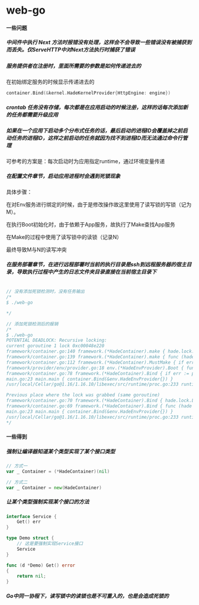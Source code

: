 # web-go

#### 一些问题

##### 中间件中执行 Next 方法时报错没有处理，这样会不会导致一些错误没有被捕获到而丢失。仅ServeHTTP中对Next方法执行时捕获了错误

##### 服务提供者在注册时，里面所需要的参数是如何传递进去的
在初始绑定服务的时候显示传递进去的

```go
container.Bind(&kernel.HadeKernelProvider{HttpEngine: engine})
```

##### crontab 任务没有存储，每次都是在应用启动的时候注册，这样的话每次添加新的任务都需要升级应用

##### 如果在一个应用下启动多个分布式任务的话，最后启动的进程ID会覆盖掉之前启动任务的进程ID，这样之前启动的任务就因为找不到进程ID而无法通过命令行管理
可参考的方案是：每次启动时为应用指定runtime，通过环境变量传递

##### 在配置文件章节，启动应用进程时会遇到死锁现象
具体步骤：

在对Env服务进行绑定的时候，由于是修改操作故这里使用了读写锁的写锁（记为M）。

在执行Boot初始化时，由于依赖于App服务，故执行了Make查找App服务

在Make的过程中使用了读写锁中的读锁（记录N）

最终导致M与N的读写冲突

##### 在服务部署章节，在进行远程部署时当前的执行目录是ssh到远程服务器的宿主目录，导致执行过程中产生的日志文件夹目录直接在当前宿主目录下

```go

// 没有添加死锁检测时，没有任务输出
/*
$ ./web-go

*/

// 添加死锁检测后的报销
/* 
$ ./web-go
POTENTIAL DEADLOCK: Recursive locking:
current goroutine 1 lock 0xc00048e220
framework/container.go:140 framework.(*HadeContainer).make { hade.lock.RLock() } <<<<<
framework/container.go:139 framework.(*HadeContainer).make { func (hade *HadeContainer) make(key string, params []interface{}, forceNew bool) (interface{}, error) { }
framework/container.go:112 framework.(*HadeContainer).MustMake { if err != nil { }
framework/provider/env/provider.go:18 env.(*HadeEnvProvider).Boot { func (provider *HadeEnvProvider) Boot(c framework.Container) error { }
framework/container.go:78 framework.(*HadeContainer).Bind { if err := provider.Boot(hade); err != nil { }
main.go:23 main.main { container.Bind(&env.HadeEnvProvider{}) }
/usr/local/Cellar/go@1.16/1.16.10/libexec/src/runtime/proc.go:233 runtime.main { // Once it does, it will exit. See issues 3934 and 20018. }

Previous place where the lock was grabbed (same goroutine)
framework/container.go:70 framework.(*HadeContainer).Bind { hade.lock.Lock() } <<<<<
framework/container.go:69 framework.(*HadeContainer).Bind { func (hade *HadeContainer) Bind(provider ServiceProvider) error { }
main.go:23 main.main { container.Bind(&env.HadeEnvProvider{}) }
/usr/local/Cellar/go@1.16/1.16.10/libexec/src/runtime/proc.go:233 runtime.main { // Once it does, it will exit. See issues 3934 and 20018. }
*/
```

#### 一些得到

##### 强制让编译器知道某个类型实现了某个接口类型

```go
// 方式一
var _ Container = (*HadeContainer)(nil)

// 方式二
var _ Container = new(HadeContainer)

```

##### 让某个类型强制实现某个接口的方法
```go
interface Service {
    Get() err
}

type Demo struct {
    // 这是要强制实现Service接口
    Service
}

func (d *Demo) Get() error 
{
    return nil;
}

```

##### Go中同一协程下，读写锁中的读锁也是不可重入的，也是会造成死锁的
